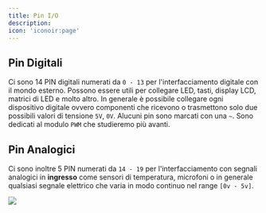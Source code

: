 ```yaml
---
title: Pin I/O
description: 
icon: 'iconoir:page'
---
```


## Pin Digitali 
Ci sono 14 PIN digitali numerati da `0 - 13` per l'interfacciamento digitale con il mondo esterno. Possono essere utili per collegare LED, tasti, display LCD, matrici di LED e molto altro. In generale è possibile collegare ogni dispositivo digitale ovvero componenti che ricevono o trasmettono solo due possibili valori di tensione `5V`, `0V`. Alucuni pin sono marcati con una `~`. Sono dedicati al modulo `PWM` che studieremo più avanti.

## Pin Analogici
Ci sono inoltre 5 PIN numerati da `14 - 19` per l'interfacciamento con segnali analogici in **ingresso** come sensori di temperatura, microfoni o in generale qualsiasi segnale elettrico che varia in modo continuo nel range `[0v - 5v]`.

![](/images/arduino/ArduinoPINio.png)